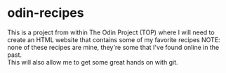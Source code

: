 # odin-recipes
This is a project from within The Odin Project (TOP) where I will need to create an HTML website that contains some of my favorite recipes
NOTE: none of these recipes are mine, they're some that I've found online in the past.  
This will also allow me to get some great hands on with git. 